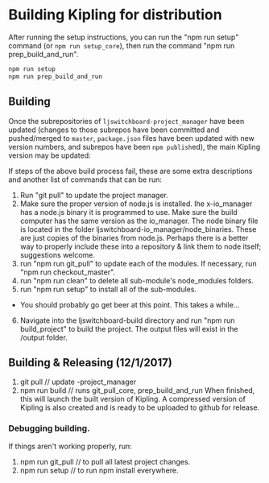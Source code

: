 # Building Kipling for distribution

After running the setup instructions, you can run the "npm run setup" command (or `npm run setup_core`), then run the command "npm run prep_build_and_run".
```bash
npm run setup
npm run prep_build_and_run
```


## Building
Once the subrepositories of `ljswitchboard-project_manager` have been updated (changes to those subrepos have been committed and pushed/merged to `master`, `package.json` files have been updated with new version numbers, and subrepos have been `npm publish`ed), the main Kipling version may be updated:

If steps of the above build process fail, these are some extra descriptions and another list of commands that can be run:
1. Run "git pull" to update the project manager.
2. Make sure the proper version of node.js is installed.  Ihe x-io_manager has a node.js binary it is programmed to use.  Make sure the build computer has the same version as the io_manager. The node binary file is located in the folder ljswitchboard-io_manager/node_binaries.  These are just copies of the binaries from node.js.  Perhaps there is a better way to properly include these into a repository & link them to node itself; suggestions welcome.
3. run "npm run git_pull" to update each of the modules.  If necessary, run "npm run checkout_master".
4. run "npm run clean" to delete all sub-module's node_modules folders.
5. run "npm run setup" to install all of the sub-modules.
 - You should probably go get beer at this point.  This takes a while...
6. Navigate into the ljswitchboard-build directory and run "npm run build_project" to build the project.  The output files will exist in the /output folder.



## Building & Releasing (12/1/2017)
1. git pull // update -project_manager
2. npm run build // runs git_pull_core, prep_build_and_run
When finished, this will launch the built version of Kipling.  A compressed version of Kipling is also created and is ready to be uploaded to github for release.

### Debugging building.
If things aren't working properly, run:
1. npm run git_pull // to pull all latest project changes.
2. npm run setup // to run npm install everywhere.

